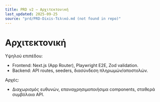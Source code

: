 ```yaml
---
title: PRD v2 — Αρχιτεκτονική
last_updated: 2025-09-25
source: "prd/PRD-Dixis-Τελικό.md (not found in repo)"
---
```


# Αρχιτεκτονική

Υψηλού επιπέδου:
- Frontend: Next.js (App Router), Playwright E2E, Zod validation.
- Backend: API routes, seeders, διασύνδεση πληρωμών/αποστολών.

Αρχές:
- Διαχωρισμός ευθυνών, επαναχρησιμοποιήσιμα components, σταθερά συμβόλαια API.
